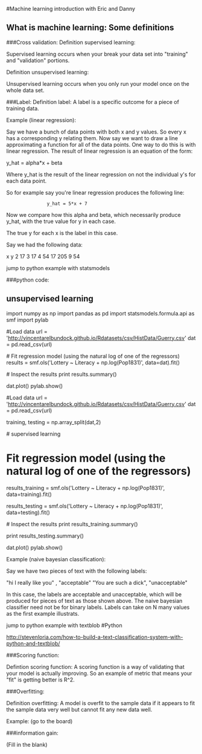 #Machine learning introduction with Eric and Danny

## What is machine learning: Some definitions

###Cross validation:
Definition supervised learning:

Supervised learning occurs when your break your data set into "training" and "validation" portions.  

Definition unsupervised learning:

Unsupervised learning occurs when you only run your model once on the whole data set.

###Label:
Definition label: A label is a specific outcome for a piece of training data.

Example (linear regression):

Say we have a bunch of data points with both x and y values.  So every x has a corresponding y relating them. Now say we want to draw a line approximating a function for all of the data points.  One way to do this is with linear regression.  The result of linear regression is an equation of the form:

y_hat = alpha*x + beta

Where y_hat is the result of the linear regression on not the individual y's for each data point.

So for example say you're linear regression produces the following line:

       	       	   y_hat = 5*x + 7

Now we compare how this alpha and beta, which necessarily produce y_hat, with the true value for y in each case.  

The true y for each x is the label in this case.

Say we had the following data:

x   y
2   17
3   17
4   54
17  205
9   54

jump to python example with statsmodels

###python code:
## unsupervised learning 
import numpy as np
import pandas as pd
import statsmodels.formula.api as smf
import pylab 

\#Load data
url = 'http://vincentarelbundock.github.io/Rdatasets/csv/HistData/Guerry.csv'
dat = pd.read_csv(url)

\# Fit regression model (using the natural log of one of the regressors)
results = smf.ols('Lottery ~ Literacy + np.log(Pop1831)', data=dat).fit()

\# Inspect the results
print results.summary()

dat.plot()
pylab.show()

\#Load data
url = 'http://vincentarelbundock.github.io/Rdatasets/csv/HistData/Guerry.csv'
dat = pd.read_csv(url)

training, testing = np.array_split(dat,2)

\# supervised learning 
# Fit regression model (using the natural log of one of the regressors)
results_training = smf.ols('Lottery ~ Literacy + np.log(Pop1831)', data=training).fit()

results_testing = smf.ols('Lottery ~ Literacy + np.log(Pop1831)', data=testing).fit()


\# Inspect the results
print results_training.summary()

print results_testing.summary()

dat.plot()
pylab.show()


Example (naive bayesian classification):

Say we have two pieces of text with the following labels:

"hi I really like you" , "acceptable"
"You are such a dick", "unacceptable"

In this case, the labels are acceptable and unacceptable, which will be produced for pieces of text as those shown above.  The naive bayesian classifier need not be for binary labels.  Labels can take on N many values as the first example illustrats.

jump to python example with textblob
#Python

http://stevenloria.com/how-to-build-a-text-classification-system-with-python-and-textblob/


###Scoring function:

Defintion scoring function: A scoring function is a way of validating that your model is actually improving.  So an example of metric that means your "fit" is getting better is R^2.


###Overfitting:

Definition overfitting: A model is overfit to the sample data if it appears to fit the sample data very well but cannot fit any new data well.

Example: (go to the board)

###information gain:

(Fill in the blank)
 